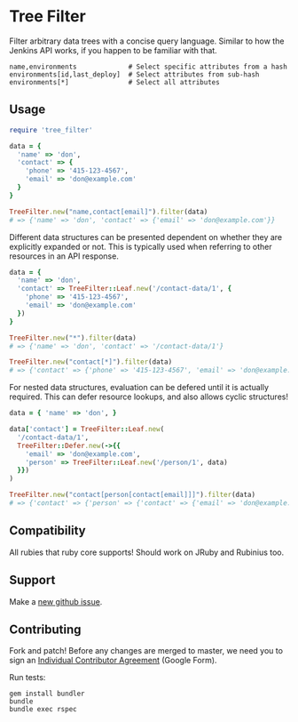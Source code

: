 # Tree Filter

Filter arbitrary data trees with a concise query language. Similar to how the
Jenkins API works, if you happen to be familiar with that.

    name,environments             # Select specific attributes from a hash
    environments[id,last_deploy]  # Select attributes from sub-hash
    environments[*]               # Select all attributes

## Usage

```ruby
require 'tree_filter'

data = {
  'name' => 'don',
  'contact' => {
    'phone' => '415-123-4567',
    'email' => 'don@example.com'
  }
}

TreeFilter.new("name,contact[email]").filter(data)
# => {'name' => 'don', 'contact' => {'email' => 'don@example.com'}}
```

Different data structures can be presented dependent on whether they are
explicitly expanded or not. This is typically used when referring to other
resources in an API response.

```ruby
data = {
  'name' => 'don',
  'contact' => TreeFilter::Leaf.new('/contact-data/1', {
    'phone' => '415-123-4567',
    'email' => 'don@example.com'
  })
}

TreeFilter.new("*").filter(data)
# => {'name' => 'don', 'contact' => '/contact-data/1'}

TreeFilter.new("contact[*]").filter(data)
# => {'contact' => {'phone' => '415-123-4567', 'email' => 'don@example.com'}}
```

For nested data structures, evaluation can be defered until it is actually
required. This can defer resource lookups, and also allows cyclic structures!

```ruby
data = { 'name' => 'don', }

data['contact'] = TreeFilter::Leaf.new(
  '/contact-data/1',
  TreeFilter::Defer.new(->{{
    'email' => 'don@example.com',
    'person' => TreeFilter::Leaf.new('/person/1', data)
  }})
)

TreeFilter.new("contact[person[contact[email]]]").filter(data)
# => {'contact' => {'person' => {'contact' => {'email' => 'don@example.com'}}}}
```

## Compatibility

All rubies that ruby core supports! Should work on JRuby and Rubinius too.

## Support

Make a [new github
issue](https://github.com/square/ruby-tree_filter/issues/new).

## Contributing

Fork and patch! Before any changes are merged to master, we need you to sign an
[Individual Contributor
Agreement](https://spreadsheets.google.com/a/squareup.com/spreadsheet/viewform?formkey=dDViT2xzUHAwRkI3X3k5Z0lQM091OGc6MQ&ndplr=1)
(Google Form).

Run tests:

    gem install bundler
    bundle
    bundle exec rspec
